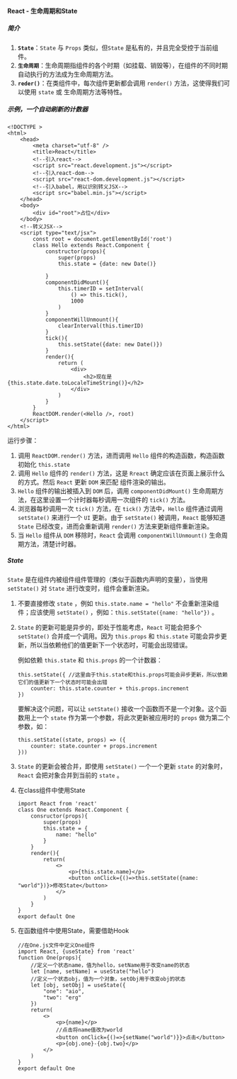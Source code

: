 #### React - 生命周期和State

##### 简介

1. **`State`**：`State` 与 `Props` 类似，但`State` 是私有的，并且完全受控于当前组件。
2. **`生命周期`**：生命周期指组件的各个时期（如挂载、销毁等），在组件的不同时期自动执行的方法成为生命周期方法。
3. **`reder()`**：在类组件中，每次组件更新都会调用 `render()` 方法，这使得我们可以使用 `state` 或 生命周期方法等特性。

##### 示例，一个自动刷新的计数器

```react
<!DOCTYPE >
<html>
	<head>
		<meta charset="utf-8" />
		<title>React</title>
		<!--引入react-->
		<script src="react.development.js"></script>
		<!--引入react-dom-->
		<script src="react-dom.development.js"></script>
		<!--引入babel，用以识别转义JSX-->
		<script src="babel.min.js"></script>
	</head>
	<body>
		<div id="root">占位</div>
	</body>
	<!--转义JSX-->
	<script type="text/jsx">
	    const root = document.getElementById('root')
	    class Hello extends React.Component {
		    constructor(props){
			    super(props)
				this.state = {date: new Date()}
			
			}
			componentDidMount(){
			    this.timerID = setInterval(
				    () => this.tick(),
					1000
				)
			}
			componentWillUnmount(){
			    clearInterval(this.timerID)
			}
			tick(){
			    this.setState({date: new Date()})
			}
		    render(){
			    return (
				    <div>
					    <h2>现在是 {this.state.date.toLocaleTimeString()}</h2>
					</div>
				)
			}
		}
		ReactDOM.render(<Hello />, root)
    </script>
</html>
```

运行步骤：

1. 调用 `ReactDOM.render()` 方法，进而调用 `Hello` 组件的构造函数，构造函数初始化 `this.state`
2. 调用 `Hello` 组件的 `render()` 方法，这是 `Rreact` 确定应该在页面上展示什么的方式。然后 `React` 更新 `DOM` 来匹配 组件渲染的输出。
3. `Hello` 组件的输出被插入到 `DOM` 后，调用 `componentDidMount()` 生命周期方法，在这里设置一个计时器每秒调用一次组件的 `tick()` 方法。
4. 浏览器每秒调用一次 `tick()` 方法，在 `tick()` 方法中，`Hello` 组件通过调用 `setState()` 来进行一个 `UI` 更新。由于 `setState()` 被调用，`React` 能够知道 `State` 已经改变，进而会重新调用 `render()` 方法来更新组件重新渲染。
5. 当 `Hello` 组件从 `DOM` 移除时，`React` 会调用 `componentWillUnmount()` 生命周期方法，清楚计时器。

##### State

`State` 是在组件内被组件组件管理的（类似于函数内声明的变量），当使用 `setState()` 对 `State` 进行改变时，组件会重新渲染。

1. 不要直接修改 `state` ，例如 `this.state.name = "hello"` 不会重新渲染组件；应该使用 `setState()` ，例如：`this.setState({name: "hello"})` 。

2. `State` 的更新可能是异步的，即处于性能考虑，`React` 可能会把多个 `setState()` 合并成一个调用。因为 `this.props` 和 `this.state` 可能会异步更新，所以当依赖他们的值更新下一个状态时，可能会出现错误。

   例如依赖 `this.state` 和 `this.props` 的一个计数器：

   ```react
   this.setState({ //这里由于this.state和this.props可能会异步更新，所以依赖它们的值更新下一个状态时可能会出错
       counter: this.state.counter + this.props.increment
   })
   ```

   要解决这个问题，可以让 `setState()` 接收一个函数而不是一个对象。这个函数用上一个 `state` 作为第一个参数，将此次更新被应用时的 `props` 做为第二个参数，如：

   ```react
   this.setState((state, props) => ({
       counter: state.counter + props.increment
   }))
   ```

3. `State` 的更新会被合并，即使用 `setState()` 一个一个更新 `state` 的对象时，`React` 会把对象合并到当前的 `state` 。

   











1. 在class组件中使用State

   ```react
   import React from 'react'
   class One extends React.Component {
       consructor(props){
           super(props)
           this.state = {
               name: "hello"
           }
       }
       render(){
           return(
               <>
                   <p>{this.state.name}</p>
                   <button onClick={()=>this.setState({name: "world"})}>修改State</button>
               </>
           )
       }
   }
   export default One
   ```

2. 在函数组件中使用State，需要借助Hook

   ```react
   //在One.js文件中定义One组件
   import React, {useState} from 'react'
   function One(props){
       //定义一个状态name，值为hello，setName用于改变name的状态
       let [name, setName] = useState("hello")
       //定义一个状态obj，值为一个对象，setObj用于改变obj的状态
       let [obj, setObj] = useState({
           "one": "aio",
           "two": "erg"
       })
       return(
           <>
               <p>{name}</p>
               //点击将name值改为world
               <button onClick={()=>{setName("world")}}>点击</button>
               <p>{obj.one}-{obj.two}</p>
           </>
       )
   }
   export default One
   ```

   